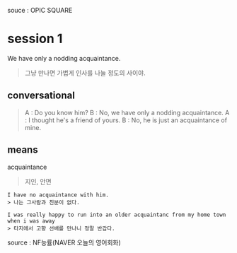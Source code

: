 souce : OPIC SQUARE

# session 1
We have only a nodding acquaintance.
> 그냥 만나면 가볍게 인사를 나눌 정도의 사이야. 

## conversational
> A : Do you know him?
> B : No, we have only a nodding acquaintance.
> A : I thought he's a friend of yours.
> B : No, he is just an acquaintance of mine.

## means
acquaintance 
> 지인, 안면

```
I have no acquaintance with him.
> 나는 그사람과 친분이 없다. 
```

```
I was really happy to run into an older acquaintanc from my home town when i was away
> 타지에서 고향 선배를 만나니 정말 반갑다. 
```
source : NF능률(NAVER 오늘의 영어회화)